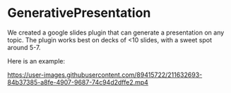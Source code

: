 # GenerativePresentation
We created a google slides plugin that can generate a presentation on any topic. The plugin works best on decks of <10 slides, with a sweet spot around 5-7.

Here is an example:

https://user-images.githubusercontent.com/89415722/211632693-84b37385-a8fe-4907-9687-74c94d2dffe2.mp4

